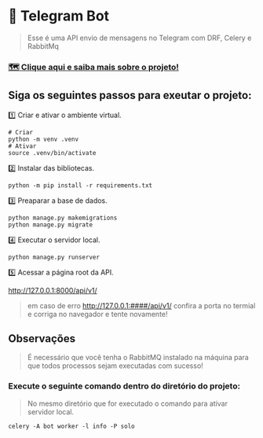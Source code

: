 # :robot: Telegram Bot
>Esse é uma API envio de mensagens no Telegram com DRF, Celery e RabbitMq

### [:world_map: Clique aqui e saiba mais sobre o projeto!](https://lapis-request-c58.notion.site/Telegram-Bot-d6509a8d5f414fdaab10a2bffd4327b3)

## Siga os seguintes passos para exeutar o projeto:

:one: Criar e ativar o ambiente virtual.
```console
# Criar 
python -m venv .venv
# Ativar
source .venv/bin/activate
```
:two: Instalar das bibliotecas.
```console
python -m pip install -r requirements.txt
```
:three: Preaparar a base de dados.
```console
python manage.py makemigrations
python manage.py migrate
```
:four: Executar o servidor local.
```console
python manage.py runserver
```
:five: Acessar a página root da API.

http://127.0.0.1:8000/api/v1/
>em caso de erro http://127.0.0.1:####/api/v1/ confira a porta no termial e corriga no navegador e tente novamente!

## Observações
>É necessário que você tenha o RabbitMQ instalado na máquina para que todos processos sejam executadas com sucesso!

### Execute o seguinte comando dentro do diretório do projeto:
>No mesmo diretório que for executado o comando para ativar servidor local.
```console
celery -A bot worker -l info -P solo
```


